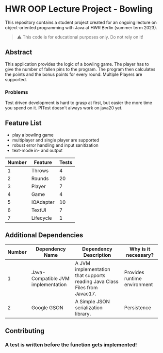 # HWR OOP Lecture Project - Bowling

This repository contains a student project created for an ongoing lecture on object-oriented programming with Java at 
HWR Berlin (summer term 2023).

> :warning: This code is for educational purposes only. Do not rely on it!

## Abstract

This application provides the logic of a bowling game. 
The player has to give the number of fallen pins to the program. 
The program then calculates the points and the bonus points for every round.
Multiple Players are supported.

### Problems
Test driven development is hard to grasp at first, but easier the more time you spend on it.
PITest doesn't always work on java20 yet.

## Feature List
- play a bowling game
- multiplayer and single player are supported
- robust error handling and input sanitization
- text-mode in- and output

[TODO]: <> (Add a new row to the table for every completed feature.)

| Number | Feature   | Tests |
|--------|-----------|-------|
| 1      | Throws    | 4     |
| 2      | Rounds    | 20    |
| 3      | Player    | 7     |
| 4      | Game      | 4     |
| 5      | IOAdapter | 10    |
| 6      | TextUI    | 7     |
| 7      | Lifecycle | 1     |



## Additional Dependencies

[TODO]: <> (Add a new row to the table for every required dependency.)

| Number | Dependency Name                    | Dependency Description                                                    | Why is it necessary?         |
|--------|------------------------------------|---------------------------------------------------------------------------|------------------------------|
| 1      | Java-Compatible JVM implementation | A JVM implementation that supports reading Java Class Files from Javac17. | Provides runtime environment |
| 2      | Google GSON                        | A Simple JSON serialization library.                                      | Persistence                  |



## Contributing

### A test is written before the function gets implemented!
